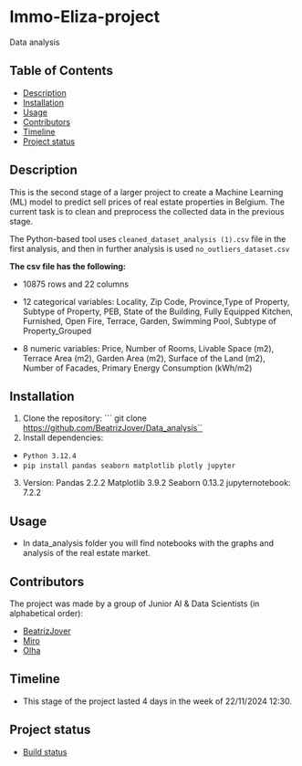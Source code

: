 # Immo-Eliza-project
Data analysis

## Table of Contents
- [Description](#description)
- [Installation](#installation)
- [Usage](#usage)
- [Contributors](#contributors)
- [Timeline](#timeline)
- [Project status](#project-status)
  
## Description
This is the second stage of a larger project to create a Machine Learning (ML) model to predict sell prices of real estate properties in Belgium. The current task is to clean and preprocess the collected data in the previous stage. 

The Python-based tool uses `cleaned_dataset_analysis (1).csv` file in the first analysis, and then in further analysis is used `no_outliers_dataset.csv`

**The csv file has the following:**
- 10875 rows and 22 columns

- 12 categorical variables: Locality, Zip Code, Province,Type of Property, Subtype of Property, PEB, State of the Building, 
Fully Equipped Kitchen, Furnished, Open Fire, Terrace, Garden, Swimming Pool, Subtype of Property_Grouped

- 8 numeric variables: Price, Number of Rooms, Livable Space (m2), Terrace Area (m2), Garden Area (m2), 
Surface of the Land (m2), Number of Facades, Primary Energy Consumption (kWh/m2)


## Installation
1. Clone the repository: ``` git clone https://github.com/BeatrizJover/Data_analysis``
2. Install dependencies: 
  - ```Python 3.12.4```  
  - ```pip install pandas seaborn matplotlib plotly jupyter```
3. Version:
Pandas 2.2.2
Matplotlib 3.9.2
Seaborn 0.13.2
jupyternotebook: 7.2.2

## Usage
- In data_analysis folder you will find notebooks with the graphs and analysis of the real estate market.


## Contributors
The project was made by a group of Junior AI & Data Scientists (in alphabetical order):

- [BeatrizJover](https://github.com/BeatrizJover)
- [Miro](https://github.com/MiroFronhoffs)
- [Olha](https://github.com/olhasl)

## Timeline
- This stage of the project lasted 4 days in the week of 22/11/2024 12:30.

## Project status
- [Build status](https://trello.com/b/y2RZys6x/data-analysis)
